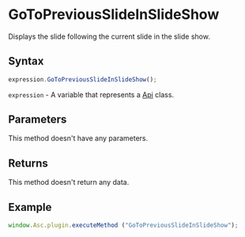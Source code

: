 # GoToPreviousSlideInSlideShow

Displays the slide following the current slide in the slide show.

## Syntax

```javascript
expression.GoToPreviousSlideInSlideShow();
```

`expression` - A variable that represents a [Api](../Api.md) class.

## Parameters

This method doesn't have any parameters.

## Returns

This method doesn't return any data.

## Example

```javascript
window.Asc.plugin.executeMethod ("GoToPreviousSlideInSlideShow");
```
